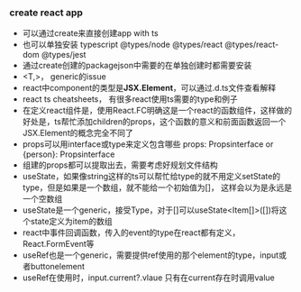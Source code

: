 ### create react app

- 可以通过create来直接创建app with ts
- 也可以单独安装 typescript @types/node @types/react @types/react-dom @types/jest
- 通过create创建的packagejson中需要的在单独创建时都需要安装
- <T,>， generic的issue
- react中component的类型是**JSX.Element**，可以通过.d.ts文件查看解释
- react ts cheatsheets， 有很多react使用ts需要的type和例子
- 在定义react组件是，使用React.FC明确这是一个react的函数组件，这样做的好处是，ts帮忙添加children的props，这个函数的意义和前面函数返回一个JSX.Element的概念完全不同了
- props可以用interface或type来定义包含哪些 props: Propsinterface or {person}: Propsinterface
- 组建的props都可以提取出去，需要考虑好规划文件结构
- useState，如果像string这样的ts可以帮忙给type的就不用定义setState的type，但是如果是一个数组，就不能给一个初始值为[]， 这样会以为是永远是一个空数组
- useState是一个generic，接受Type，对于[]可以useState<Item[]>([])将这个state定义为item的数组
- react中事件回调函数，传入的event的type在react都有定义，React.FormEvent等
- useRef也是一个generic，需要提供ref使用的那个element的type，input或者buttonelement 
- useRef在使用时，input.current?.vlaue 只有在current存在时调用value




